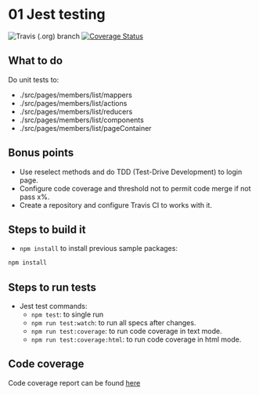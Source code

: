# 01 Jest testing
![Travis (.org) branch](https://img.shields.io/travis/andonitf/ejercicio-jest-testing/master.svg?style=popout) [![Coverage Status](https://coveralls.io/repos/github/andonitf/ejercicio-jest-testing/badge.svg?branch=master)](https://coveralls.io/github/andonitf/ejercicio-jest-testing?branch=master)

## What to do

Do unit tests to:

- ./src/pages/members/list/mappers
- ./src/pages/members/list/actions
- ./src/pages/members/list/reducers
- ./src/pages/members/list/components
- ./src/pages/members/list/pageContainer

## Bonus points

- Use reselect methods and do TDD (Test-Drive Development) to login page.
- Configure code coverage and threshold not to permit code merge if not pass x%.
- Create a repository and configure Travis CI to works with it.

## Steps to build it

- `npm install` to install previous sample packages:

```bash
npm install
```

## Steps to run tests

- Jest test commands:
  - `npm test`: to single run
  - `npm run test:watch`: to run all specs after changes.
  - `npm run test:coverage`: to run code coverage in text mode.
  - `npm run test:coverage:html`: to run code coverage in html mode.

## Code coverage

Code coverage report can be found [here](https://cursos-repo.gitlab.io/lemoncode/testing/jest-testing)
